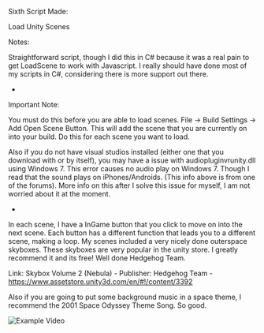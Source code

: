 Sixth Script Made:

Load Unity Scenes

Notes:
	
Straightforward script, though I did this in C# because it was a real pain to get LoadScene to work with Javascript. I really should have done most of my scripts in C#, considering there is more support out there.
	
-

Important Note: 

You must do this before you are able to load scenes. File -> Build Settings -> Add Open Scene Button. This will add the scene that you are currently on into your build. Do this for each scene you want to load.
			
Also if you do not have visual studios installed (either one that you download with or by itself), you may have a issue with audiopluginvrunity.dll using Windows 7. This error causes no audio play on Windows 7. Though I read that the sound plays on iPhones/Androids. (This info above is from one of the forums). More info on this after I solve this issue for myself, I am not worried about it at the moment. 

-
		
In each scene, I have a InGame button that you click to move on into the next scene. Each button has a different function that leads you to a different scene, making a loop. My scenes included a very nicely done outerspace skyboxes. These skyboxes are very popular in the unity store. I greatly recommend it and its free! Well done Hedgehog Team.

Link: Skybox Volume 2 (Nebula) - Publisher: Hedgehog Team - https://www.assetstore.unity3d.com/en/#!/content/3392
		
Also if you are going to put some background music in a space theme, I recommend the 2001 Space Odyssey Theme Song. So good.

![Example Video](https://i.gyazo.com/aa23642fc58d60f316272dce402109a4.gif)
